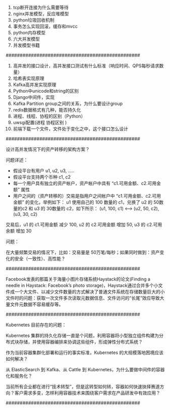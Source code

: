 1. tcp断开连接为什么需要等待
2. nginx并发模型，反应堆模型
3. python垃圾回收机制
4. 事务怎么实现回滚，缓存和mvcc
5. python内存模型
6. 六大并发模型
7. 并发模型书籍

################################################

1. 高并发的接口设计，高并发接口测试有什么标准（响应时间、QPS每秒请求数量）
2. 哈希表实现原理
3. Kafka高并发实现原理
4. Python中unicode和string的区别
5. Django中间件，实现
6. Kafka Partition group之间的关系，为什么要设计group
7. redis数据格式有几种，能否持久化
8. 进程、线程、协程的区别（Python）
9. uwsgi配置(进程 协程区别 )
10. 前端下载一个文件，文件处于变化之中，这个接口怎么设计

################################################

设计高并发情况下的资产转移的架构方案？

问题详述：
* 假设平台有用户 u1, u2, u3, .....
* 假设平台支持两个币种 c1, c2
* 每一个用户具有独立的资产帐户，资产帐户中具有 “c1.可用金额、c2.可用金额” 属性
* 用户之间的（资产转移的）交易是指用户之间帐户中 “c1.可用金额、c2.可用金额” 的变化，举例如下：
u1 使用自己的 100 数量的 c1，兑换了 u2 的 50数量的c2 和 u3 的 30数量的 c2，如下所示：
    (u1, 100, c1) <--> (u2, 50, c2), (u3, 30, c2)

交易后，u1 的 c1.可用金额 减少 100, u2 的 c2.可用金额 增加 50, u3 的 c2.可用余额 增加 30


问题：

在大量频繁交易的情况下，比如：交易量是 50万笔/每秒；如果同时做到：资产变化的安全（一致性）、高性能？


################################################

Facebook发表的那篇关于海量小图片存储系统Haystack的论文(Finding a needle in Haystack: Facebook’s photo storage)，Haystack通过合并多个小文件成一个大文件、以减少文件数量的方式解决了普通文件系统在存储数量巨大的小文件时的问题：获取一次文件多次读取元数据信息、文件访问的“长尾”效应导致大量文件元数据不容易缓存等。

################################################

Kubernetes 目前存在的问题：

Kubernetes 集群的持久化存储一直是个问题，利用容器将小型独立组件构建为分布式块存储，并使用容器编排来协调这些组件，形成弹性分布式系统？

作为当前容器集群化部署和运行的事实标准，Kubernetes 的大规模落地困境应该如何解决？

从 ElasticSearch 到 Kafka、从 Cattle 到 Kubernetes，为什么要做中间件的容器化和服务化？

当前所有企业都在进行“技术转型”，但是这转型如何转，容器如何快速抉择赛道方向？客户需求多变，怎样利用容器技术来围绕客户需求在产品研发中有效应用？

################################################










